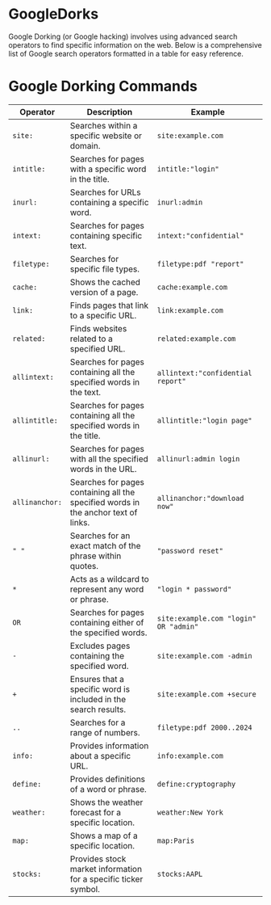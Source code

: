 # GoogleDorks
Google Dorking (or Google hacking) involves using advanced search operators to find specific information on the web. Below is a comprehensive list of Google search operators formatted in a table for easy reference.
# Google Dorking Commands

| **Operator**  | **Description**                                      | **Example**                          |
|---------------|------------------------------------------------------|--------------------------------------|
| `site:`       | Searches within a specific website or domain.       | `site:example.com`                   |
| `intitle:`    | Searches for pages with a specific word in the title. | `intitle:"login"`                    |
| `inurl:`      | Searches for URLs containing a specific word.       | `inurl:admin`                        |
| `intext:`     | Searches for pages containing specific text.        | `intext:"confidential"`              |
| `filetype:`   | Searches for specific file types.                    | `filetype:pdf "report"`              |
| `cache:`      | Shows the cached version of a page.                  | `cache:example.com`                 |
| `link:`       | Finds pages that link to a specific URL.             | `link:example.com`                  |
| `related:`    | Finds websites related to a specified URL.           | `related:example.com`               |
| `allintext:`  | Searches for pages containing all the specified words in the text. | `allintext:"confidential report"` |
| `allintitle:` | Searches for pages containing all the specified words in the title. | `allintitle:"login page"`         |
| `allinurl:`   | Searches for pages with all the specified words in the URL. | `allinurl:admin login`           |
| `allinanchor:`| Searches for pages containing all the specified words in the anchor text of links. | `allinanchor:"download now"`    |
| `" "` | Searches for an exact match of the phrase within quotes. | `"password reset"`                |
| `*` | Acts as a wildcard to represent any word or phrase.  | `"login * password"`                |
| `OR`          | Searches for pages containing either of the specified words. | `site:example.com "login" OR "admin"` |
| `-` | Excludes pages containing the specified word.     | `site:example.com -admin`           |
| `+` | Ensures that a specific word is included in the search results. | `site:example.com +secure`        |
| `..` | Searches for a range of numbers.                  | `filetype:pdf 2000..2024`           |
| `info:`       | Provides information about a specific URL.           | `info:example.com`                  |
| `define:`     | Provides definitions of a word or phrase.            | `define:cryptography`               |
| `weather:`    | Shows the weather forecast for a specific location.  | `weather:New York`                  |
| `map:`        | Shows a map of a specific location.                   | `map:Paris`                         |
| `stocks:`     | Provides stock market information for a specific ticker symbol. | `stocks:AAPL`                    |


